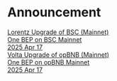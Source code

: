 
# Announcement

<div class="doc-announce">
    <a href="./lorentz-bsc/">
        <div>
            <div class="announce-title">Lorentz Upgrade of BSC (Mainnet) </div>
            <div class="announce-desc">One BEP on BSC Mainnet</div>
        </div>
        <span class="announce-date">2025 Apr 17</span>
    </a>
</div>
<div class="doc-announce">
    <a href="./volta-opbnb/">
        <div>
            <div class="announce-title">Volta Upgrade of opBNB (Mainnet) </div>
            <div class="announce-desc">One BEP on opBNB Mainnet</div>
        </div>
        <span class="announce-date">2025 Apr 17</span>
    </a>
</div>
